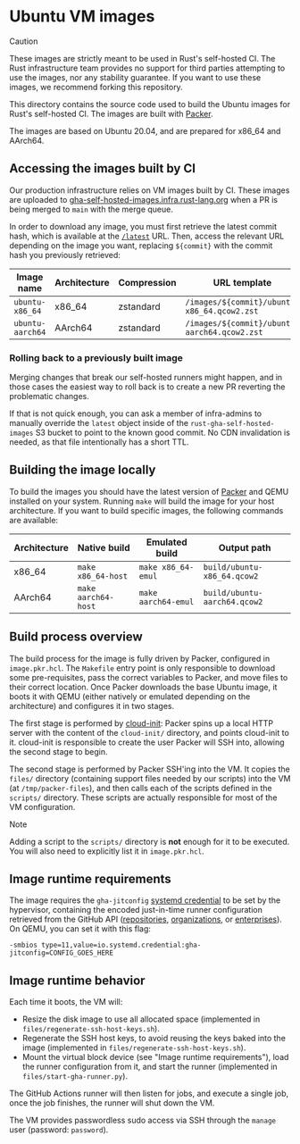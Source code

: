 # Ubuntu VM images

> [!CAUTION]
>
> These images are strictly meant to be used in Rust's self-hosted CI. The Rust
> infrastructure team provides no support for third parties attempting to use
> the images, nor any stability guarantee. If you want to use these images, we
> recommend forking this repository.

This directory contains the source code used to build the Ubuntu images for
Rust's self-hosted CI. The images are built with [Packer].

The images are based on Ubuntu 20.04, and are prepared for x86_64 and AArch64.

## Accessing the images built by CI

Our production infrastructure relies on VM images built by CI. These images are
uploaded to [gha-self-hosted-images.infra.rust-lang.org] when a PR is being
merged to `main` with the merge queue.

In order to download any image, you must first retrieve the latest commit hash,
which is available at the [`/latest`][cdn-latest] URL. Then, access the relevant
URL depending on the image you want, replacing `${commit}` with the commit hash
you previously retrieved:

| Image name       | Architecture | Compression | URL template                                 |
| ---------------- | ------------ | ----------- | -------------------------------------------- |
| `ubuntu-x86_64`  | x86_64       | zstandard   | `/images/${commit}/ubuntu-x86_64.qcow2.zst`  |
| `ubuntu-aarch64` | AArch64      | zstandard   | `/images/${commit}/ubuntu-aarch64.qcow2.zst` |

### Rolling back to a previously built image

Merging changes that break our self-hosted runners might happen, and in those
cases the easiest way to roll back is to create a new PR reverting the
problematic changes.

If that is not quick enough, you can ask a member of infra-admins to manually
override the `latest` object inside of the `rust-gha-self-hosted-images` S3
bucket to point to the known good commit. No CDN invalidation is needed, as that
file intentionally has a short TTL.

## Building the image locally

To build the images you should have the latest version of [Packer] and QEMU
installed on your system. Running `make` will build the image for your host
architecture. If you want to build specific images, the following commands are
available:

| Architecture | Native build        | Emulated build      | Output path                  |
| ------------ | ------------------- | ------------------- | ---------------------------- |
| x86_64       | `make x86_64-host`  | `make x86_64-emul`  | `build/ubuntu-x86_64.qcow2`  |
| AArch64      | `make aarch64-host` | `make aarch64-emul` | `build/ubuntu-aarch64.qcow2` |

## Build process overview

The build process for the image is fully driven by Packer, configured in
`image.pkr.hcl`. The `Makefile` entry point is only responsible to download some
pre-requisites, pass the correct variables to Packer, and move files to their
correct location. Once Packer downloads the base Ubuntu image, it boots it with
QEMU (either natively or emulated depending on the architecture) and configures
it in two stages.

The first stage is performed by [cloud-init]: Packer spins up a local HTTP
server with the content of the `cloud-init/` directory, and points cloud-init to
it. cloud-init is responsible to create the user Packer will SSH into, allowing
the second stage to begin.

The second stage is performed by Packer SSH'ing into the VM. It copies the
`files/` directory (containing support files needed by our scripts) into the VM
(at `/tmp/packer-files`), and then calls each of the scripts defined in the
`scripts/` directory. These scripts are actually responsible for most of the VM
configuration.

> [!NOTE]
>
> Adding a script to the `scripts/` directory is **not** enough for it to be
> executed. You will also need to explicitly list it in `image.pkr.hcl`.

## Image runtime requirements

The image requires the `gha-jitconfig` [systemd credential] to be set by the
hypervisor, containing the encoded just-in-time runner configuration retrieved
from the GitHub API ([repositories][jit-repo], [organizations][jit-org], or
[enterprises][jit-enterprise]). On QEMU, you can set it with this flag:

```
-smbios type=11,value=io.systemd.credential:gha-jitconfig=CONFIG_GOES_HERE
```

## Image runtime behavior

Each time it boots, the VM will:

* Resize the disk image to use all allocated space (implemented in
  `files/regenerate-ssh-host-keys.sh`).
* Regenerate the SSH host keys, to avoid reusing the keys baked into the image
  (implemented in `files/regenerate-ssh-host-keys.sh`).
* Mount the virtual block device (see "Image runtime requirements"), load the
  runner configuration from it, and start the runner (implemented in
  `files/start-gha-runner.py`).

The GitHub Actions runner will then listen for jobs, and execute a single job,
once the job finishes, the runner will shut down the VM.

The VM provides passwordless sudo access via SSH through the `manage` user
(password: `password`).

[Packer]: https://developer.hashicorp.com/packer
[cloud-init]: https://cloud-init.io/
[gha-self-hosted-images.infra.rust-lang.org]: https://gha-self-hosted-images.infra.rust-lang.org
[cdn-latest]: https://gha-self-hosted-images.infra.rust-lang.org/latest
[systemd credential]: https://systemd.io/CREDENTIALS/
[jit-repo]: https://docs.github.com/en/enterprise-cloud@latest/rest/actions/self-hosted-runners?versionId=enterprise-cloud%40latest&apiVersion=2022-11-28#create-configuration-for-a-just-in-time-runner-for-a-repository
[jit-org]: https://docs.github.com/en/enterprise-cloud@latest/rest/actions/self-hosted-runners?versionId=enterprise-cloud%40latest&apiVersion=2022-11-28#create-configuration-for-a-just-in-time-runner-for-an-organization
[jit-enterprise]: https://docs.github.com/en/enterprise-cloud@latest/rest/actions/self-hosted-runners?versionId=enterprise-cloud%40latest&apiVersion=2022-11-28#create-configuration-for-a-just-in-time-runner-for-an-enterprise
